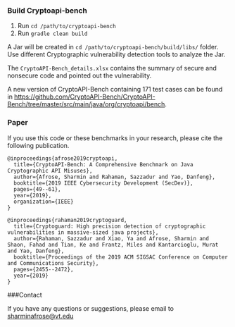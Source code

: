 ### Build Cryptoapi-bench
1. Run `cd /path/to/cryptoapi-bench`
2. Run `gradle clean build`

A Jar will be created in `cd /path/to/cryptoapi-bench/build/libs/` folder. Use different Cryptographic vulnerability detection tools to analyze the Jar.  

The `CryptoAPI-Bench_details.xlsx` contains the summary of secure and nonsecure code and pointed out the vulnerability.

A new version of CryptoAPI-Bench containing 171 test cases can be found in https://github.com/CryptoAPI-Bench/CryptoAPI-Bench/tree/master/src/main/java/org/cryptoapi/bench.

### Paper
If you use this code or these benchmarks in your research, please cite the following publication.
```
@inproceedings{afrose2019cryptoapi,
  title={CryptoAPI-Bench: A Comprehensive Benchmark on Java Cryptographic API Misuses},
  author={Afrose, Sharmin and Rahaman, Sazzadur and Yao, Danfeng},
  booktitle={2019 IEEE Cybersecurity Development (SecDev)},
  pages={49--61},
  year={2019},
  organization={IEEE}
}

@inproceedings{rahaman2019cryptoguard,
  title={Cryptoguard: High precision detection of cryptographic vulnerabilities in massive-sized java projects},
  author={Rahaman, Sazzadur and Xiao, Ya and Afrose, Sharmin and Shaon, Fahad and Tian, Ke and Frantz, Miles and Kantarcioglu, Murat and Yao, Danfeng},
  booktitle={Proceedings of the 2019 ACM SIGSAC Conference on Computer and Communications Security},
  pages={2455--2472},
  year={2019}
}
```

###Contact

If you have any questions or suggestions, please email to sharminafrose@vt.edu
